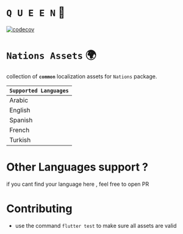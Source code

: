 # **`Q U E E N`** 👑

[![codecov](https://codecov.io/gh/FlutterQueen/nations_assets/branch/master/graph/badge.svg?token=R7ZQSUVWFN)](https://codecov.io/gh/FlutterQueen/nations_assets)

# **`Nations Assets`** 🌍

collection of **`common`** localization assets for `Nations` package.

| **`Supported Languages`** |
| ------------------------- |
| Arabic                    |
| English                   |
| Spanish                   |
| French                    |
| Turkish                   |

# Other Languages support ?

if you cant find your language here , feel free to open PR

# Contributing

- use the command `flutter test` to make sure all assets are valid
